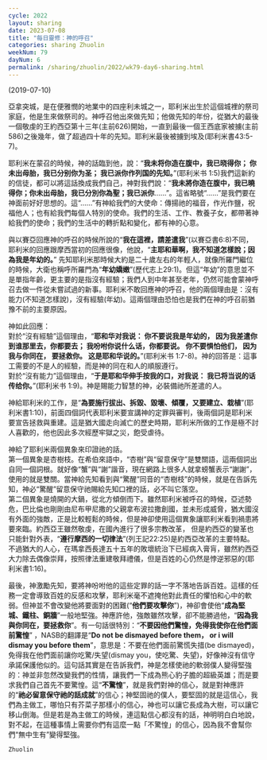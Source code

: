 ```yaml
---
cycle: 2022
layout: sharing
date: 2023-07-08
title: "每日靈修：神的呼召"
categories: sharing Zhuolin
weekNum: 79
dayNum: 6
permalink: /sharing/zhuolin/2022/wk79-day6-sharing.html
--- 
```

(2019-07-10)

亞拿突城，是在便雅憫的地業中的四座利未城之一，耶利米出生於這個城裡的祭司家庭，他是生來做祭司的。神呼召他出來做先知；他做先知的年份，從猶大的最後一個敬虔的王約西亞第十三年(主前626)開始，一直到最後一個王西底家被擄(主前586)之後幾年，做了超過四十年的先知。耶利米最後被擄到埃及(耶利米書43:5-7)。  

耶利米在蒙召的時候，神的話臨到他，說：“**我未将你造在腹中，我已晓得你； 你未出母胎，我已分别你为圣； 我已派你作列国的先知。**”(耶利米书 1:5)我們這新約的信徒，都可以將這話換成我們自己，神對我們說：“**我未將你造在腹中，我已曉得你；你未出母胎，我已分別你為聖；我已派你**......”。這省略號“......”是我們要在神面前好好思想的。這“......”有神給我們的大使命：傳揚祂的福音，作光作鹽，祝福他人；也有給我們每個人特別的使命。我們的生活、工作、教養子女，都帶著神給我們的使命；我們的生活中的轉折點和變化，都有神的心意。  

與以賽亞回應神的呼召的時候所說的“**我在這裡，請差遣我**”(以賽亞書6:8)不同，耶利米的回應跟摩西當初的回應很像，他說，“**主耶和華啊，我不知道怎樣說；因為我是年幼的。**” 先知耶利米那時候大約是二十歲左右的年輕人，就像所羅門繼位的時候，大衛也稱呼所羅門為“**年幼嬌嫩**”(歷代志上29:1)。但這“年幼”的意思並不是單指年齡，更主要的是指沒有經驗；我們人到中年甚至老年，仍然可能會蒙神呼召去做一件從未嘗試過的新事。耶利米不敢回應神的呼召，他的兩個理由是：沒有能力(不知道怎樣說)，沒有經驗(年幼)。這兩個理由恐怕也是我們在神的呼召前猶豫不前的主要原因。  

神如此回應：    
對於“沒有經驗”這個理由，“**耶和华对我说： 你不要说我是年幼的， 因为我差遣你到谁那里去，你都要去； 我吩咐你说什么话，你都要说。 你不要惧怕他们， 因为我与你同在， 要拯救你。 这是耶和华说的。**”(耶利米书 1:7-8)。神的回答是：這事工需要的不是人的經驗，而是神的同在和人的順服遵行。    
對於“沒有能力”這個理由，“**于是耶和华伸手按我的口，对我说： 我已将当说的话传给你。**”(耶利米书 1:9)。神是賜能力智慧的神，必裝備祂所差遣的人。  

神給耶利米的工作，是“**為要施行拔出、拆毀、毀壞、傾覆，又要建立、栽植**”(耶利米書1:10)，前面四個詞代表耶利米要宣講神的定罪與審判，後兩個詞是耶利米要宣告拯救與重建。這是猶大國走向滅亡的歷史時期，耶利米所做的工作是極不討人喜歡的，他也因此多次經歷牢獄之災，飽受虐待。  

神給了耶利米兩個異象來印證祂的話。    
第一個異象是杏樹枝。在希伯來語中，“杏樹”與“留意保守”是雙關語，這兩個詞出自同一個詞根。就好像“蟹”與“謝”諧音，現在網路上很多人就拿螃蟹表示“謝謝”，使用的就是雙關。當神給先知看到與“驚醒”同音的“杏樹枝”的時候，就是在告訴先知，神必“驚醒”留意保守祂賜給先知口裡的話，必不叫它落空。    
第二個異象是燒開的大鍋，從北方傾倒而下。雖然耶利米被呼召的時候，亞述勢危，巴比倫也剛剛由尼布甲尼撒的父親拿布波拉撒創國，並未形成威脅，猶大國沒有外面的強敵，正是比較輕鬆的時候，但是神卻使用這個異象讓耶利米看到禍患將要來臨。約西亞王雖然敬虔，在國內進行了很多宗教改革， 但是約西亞的變革也只能針對外表，“**遵行摩西的一切律法**”(列王記22:25)是約西亞改革的主要特點。不過猶大的人心，在瑪拿西長達五十五年的敗壞統治下已經病入膏肓，雖然約西亞大力除去偶像崇拜，按照律法重建敬拜禮儀，但是百姓的心仍然是悖逆邪惡的(耶利米書1:16)。  

最後，神激勵先知，要將神吩咐他的這些定罪的話一字不落地告訴百姓。這樣的任務一定會導致百姓的反感和攻擊，耶利米毫不遮掩他對此責任的懼怕和心中的軟弱。但神並不會改變他將要面對的困難(“**他們要攻擊你**”)，神卻會使他“**成為堅城、鐵柱、銅牆**”一般地堅強。神應許他，強敵雖然攻擊，卻不能勝過他，“**因為我與你同在，要拯救你**”。有一句話很特別：“**不要因他們驚惶，免得我使你在他們面前驚惶**” ，NASB的翻譯是“**Do not be dismayed before them， or i will dismay you before them**”，意思是：不要在他們面前驚慌失措(be dismayed)，免得我在他們面前讓你吃驚/失望(dismay you，使吃驚、失望)，好像神沒有信守承諾保護他似的。這句話其實是在告訴我們，神是怎樣使祂的軟弱僕人變得堅強的：神並非忽然改變我們的性情，讓我們一下成為熊心豹子膽的超級英雄；而是要求我們自己首先不要驚惶。這“**不驚惶**”，就是我們對神的信心，就是對神應許的“**祂必留意保守祂的話成就**”的信心；神堅固祂的僕人，要堅固的就是這信心，我們為主做工，哪怕只有芥菜子那樣小的信心，神也可以讓它長成為大樹，可以讓它移山倒海。但是若是為主做工的時候，連這點信心都沒有的話，神明明白白地說，對不起，在這種事情上需要你們有這麼一點「不驚惶」的信心，因為我不會幫你們“無中生有”變得堅強。  

`Zhuolin`  
